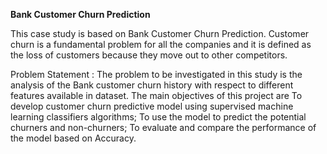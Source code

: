 **Bank Customer Churn Prediction**

This case study is based on Bank Customer Churn Prediction. Customer churn is a fundamental problem for all the companies and it is defined as the loss of customers because they move out to other competitors. 


Problem Statement :
The problem to be investigated in this study is the analysis of the Bank customer churn history with respect to different features available in dataset. 
The main objectives of this project are To develop customer churn predictive model using supervised machine learning classifiers algorithms; To use the model to predict the potential churners and non-churners; To evaluate and compare the performance of the model based on Accuracy.


